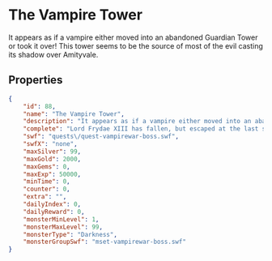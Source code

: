# The Vampire Tower

It appears as if a vampire either moved into an abandoned Guardian Tower or took it over! This tower seems to be the source of most of the evil casting its shadow over Amityvale.

## Properties

```json
{
    "id": 88,
    "name": "The Vampire Tower",
    "description": "It appears as if a vampire either moved into an abandoned Guardian Tower or took it over! This tower seems to be the source of most of the evil casting its shadow over Amityvale.",
    "complete": "Lord Frydae XIII has fallen, but escaped at the last second in the form of a rat. No matter, you ruined his dark plans of overrunning the world with vampiric slaves. You have saved Thursday and the world!",
    "swf": "quests\/quest-vampirewar-boss.swf",
    "swfX": "none",
    "maxSilver": 99,
    "maxGold": 2000,
    "maxGems": 0,
    "maxExp": 50000,
    "minTime": 0,
    "counter": 0,
    "extra": "",
    "dailyIndex": 0,
    "dailyReward": 0,
    "monsterMinLevel": 1,
    "monsterMaxLevel": 99,
    "monsterType": "Darkness",
    "monsterGroupSwf": "mset-vampirewar-boss.swf"
}
```

